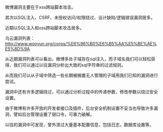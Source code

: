 微博漏洞主要在于xss跨站脚本攻击。

其次以SQL注入、CSRF、未授权访问/权限绕过、设计缺陷/逻辑错误漏洞居多。

近期以SQL注入和xss跨站脚本攻击居多。

乌云漏洞列表：http://www.wooyun.org/corps/%E6%96%B0%E6%B5%AA%E5%BE%AE%E5%8D%9A

从近期漏洞列表可以看出，微博多处子域存在sql注入，而子域名我们可以轻松获得，我们可以通过以往漏洞分析出大致的sql字符串的过滤规则。

从而我们可以从子域中筛选一些长期被搁置无人管理的子域用我们已知的漏洞进行尝试。

漏洞中还有许多逻辑绕过，可以通过分析过程中的传递参数，修改参数以绕过安全设置。

由于微博有许多开放的开发者接口及插件，后台安全机制设置不妥当也导致许多漏洞，譬如后台管理设置了弱口令，可暴力破解。

以往的漏洞中可发现，曾外泄过大量基本配置信息，包括日志，数据库设置等。
